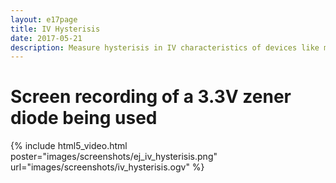 ```yaml
---
layout: e17page
title: IV Hysterisis
date: 2017-05-21
description: Measure hysterisis in IV characteristics of devices like memristors
---
```



# Screen recording of a 3.3V zener diode being used

{% include html5_video.html poster="images/screenshots/ej_iv_hysterisis.png" url="images/screenshots/iv_hysterisis.ogv" %}
